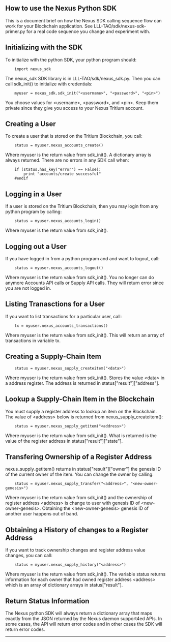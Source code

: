 
How to use the Nexus Python SDK
-------------------------------

This is a document brief on how the Nexus SDK calling sequence flow can work
for your Blockchain application. See LLL-TAO/sdk/nexus-sdk-primer.py for a
real code sequence you change and experiment with.    

Initializing with the SDK
-------------------------

To initialize with the python SDK, your python program should:

```
    import nexus_sdk
```

The nexus_sdk SDK library is in LLL-TAO/sdk/nexus_sdk.py. Then you can call
sdk_init() to initialize with credentials:

```
    myuser = nexus_sdk.sdk_init("<username>", "<password>", "<pin>")
```

You choose values for &lt;username&gt;, &lt;password&gt;, and &lt;pin&gt;.
Keep them private since they give you access to your Nexus Tritium account.    
            
Creating a User
---------------

To create a user that is stored on the Tritium Blockchain, you call:

```
    status = myuser.nexus_accounts_create()
```

Where myuser is the return value from sdk_init(). A dictionary array is always
returned. There are no errors in any SDK call when:

```
    if (status.has_key("error") == False):
        print "accounts/create successful"
    #endif               
```

Logging in a User
-----------------

If a user is stored on the Tritium Blockchain, then you may login from any
python program by calling:

```
    status = myuser.nexus_accounts_login()
```

Where myuser is the return value from sdk_init().    

Logging out a User
------------------

If you have logged in from a python program and and want to logout, call:
    
```
    status = myuser.nexus_accounts_logout()
```

Where myuser is the return value from sdk_init(). You no longer can do
anymore Accounts API calls or Supply API calls. They will return error since
you are not logged in.        

Listing Tranasctions for a User
-------------------------------                    

If you want to list transactions for a particular user, call:
    
```
    tx = myuser.nexus_accounts_transactions()
```

Where myuser is the return value from sdk_init(). This will return an array
of transactions in variable tx.

Creating a Supply-Chain Item
----------------------------

```
    status = myuser.nexus_supply_createitem("<data>")
```

Where myuser is the return value from sdk_init(). Stores the value
&lt;data&gt; in a address register. The address is returned in
status["result"]["address"].

Lookup a Supply-Chain Item in the Blockchain
--------------------------------------------

You must supply a register address to lookup an item on the Blockchain. The
value of &lt;address&gt; below is returned from nexus_supply_createitem():

```
    status = myuser.nexus_supply_getitem("<address>")
```

Where myuser is the return value from sdk_init(). What is returned is the
value of the register address in status["result"]["state"].

Transfering Ownership of a Register Address
-------------------------------------------

nexus_supply_getitem() returns in status["result"]["owner"] the genesis
ID of the current owner of the item. You can change the owner by calling:

```
    status = myuser.nexus_supply_transfer("<address>", "<new-owner-genesis>")
```

Where myuser is the return value from sdk_init() and the ownership
of register address &lt;address&gt; is change to user with genesis
ID of &lt;new-owner-genesis&gt;. Obtaining the &lt;new-owner-genesis&gt;
genesis ID of another user happens out of band.

Obtaining a History of changes to a Register Address
----------------------------------------------------

If you want to track ownership changes and register address value changes,
you can call:

```
    status = myuser.nexus_supply_history("<address>")
```

Where myuser is the return value from sdk_init(). The variable status returns
information for each owner that had owned register address &lt;address&gt;
which is an array of dictionary arrays in status["result"].

Return Status Information
-------------------------

The Nexus python SDK will always return a dictionary array that maps exactly
from the JSON returned by the Nexus daemon support4ed APIs. In some cases,
the API will return error codes and in other cases the SDK will return error
codes.
    
-------------------------------------------------------------------------------
